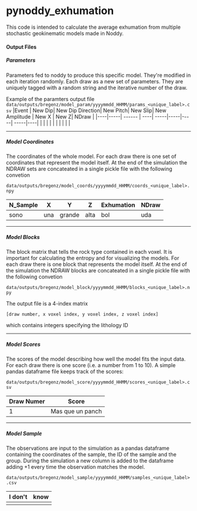 # pynoddy_exhumation

This code is intended to calculate the average exhumation from multiple stochastic geokinematic models made in Noddy.


#### Output Files 
##### Parameters

Parameters fed to noddy to produce this specific model. They're modified in each iteration randomly. Each draw as a new set of parameters. They are uniquely tagged with a random string and the iterative number of the draw.

Example of the paramters output file
`data/outputs/bregenz/model_param/yyyymmdd_HHMM/params_<unique_label>.csv`
|Event | New Dip| New Dip Direction| New Pitch| New Slip| New Amplitude | New X | New Z| NDraw |
|----|-----| ------ | ----| -----|-----|-----| -----|----|
|    |     |        |     |      |     |     |      |    |

---
##### Model Coordinates
The coordinates of the whole model. For each draw there is one set of coordinates that represent the model itself. At the end of the simulation the NDRAW sets are concateated in a single pickle file with the following convetion

`data/outputs/bregenz/model_coords/yyyymmdd_HHMM/coords_<unique_label>.npy`

| N_Sample | X    | Y      | Z    | Exhumation | NDraw |
|----------|------|--------|------|------------|-------|
| sono     | una  | grande | alta | bol        | uda   |
---
##### Model Blocks
The block matrix that tells the rock type contained in each voxel. It is important for calculating the entropy and for visualizing the models. For each draw there is one block that represents the model itself. At the end of the simulation the NDRAW blocks are concateated in a single pickle file with the following convetion

`data/outputs/bregenz/model_block/yyyymmdd_HHMM/blocks_<unique_label>.npy`

The output file is a 4-index matrix 
```
[draw number, x voxel index, y voxel index, z voxel index]
```

which contains integers specifying the lithology ID

---
##### Model Scores
The scores of the model describing how well the model fits the input data. For each draw there is one score (i.e. a number from 1 to 10). A simple pandas dataframe file keeps track of the scores:

`data/outputs/bregenz/model_score/yyyymmdd_HHMM/scores_<unique_label>.csv`

| Draw  Numer | Score | 
|----------|------|
| 1     | Mas que un panch  |
---
##### Model Sample
The observations are input to the simulation as a pandas dataframe containing the coordinates of the sample, the ID of the sample and the group. During the simulation a new column is added to the dataframe adding +1 every time the observation matches the model.

`data/outputs/bregenz/model_sample/yyyymmdd_HHMM/samples_<unique_label>.csv`


| I don't  | know | 
|----------|------|
|  |  |